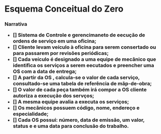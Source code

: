 # Esquema Conceitual do Zero
<h3> Narrativa
 
 - [] Sistema de Controle e gerencimaneto de eecução de ordens de serviço em uma oficina;
 - [] Cliente levam veículo à oficina para serem consertado ou para passarem por revisões periódicas;
 - [] Cada veículo é designado a uma equipe de mecânico que identifica os serviços a serem eecutados e preencher
      uma OS com a data de entrega;
 - [] A partir da OS , calcula-se o valor de cada serviço, consultado-se uma tabela de referência de mãp-de-obra;
 - [] O valor de cada peça também irá compor a OS cliente autoriza a execução dos servços;
 - [] A mesma equipe avalia a executa os serviços;
 - [] Os mecânicos possuem código, nome, endereço e especialidade;
 - [] Cada OS possui: número, data de emissão, um valor, status e e uma data para conclusão do trabalho.
